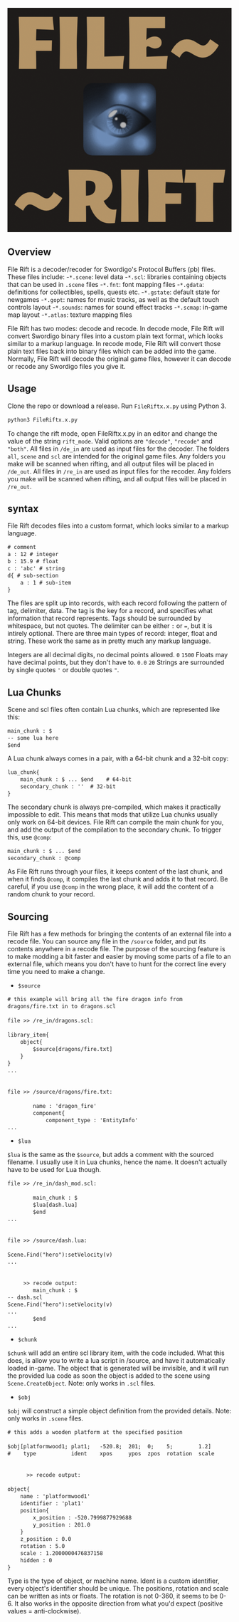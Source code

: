 ![fr_logo](fileriftlogo0.png)

## Overview
File Rift is a decoder/recoder for Swordigo's Protocol Buffers (pb) files. These files include:
    -`*.scene`: level data
    -`*.scl`: libraries containing objects that can be used in `.scene` files
    -`*.fnt`: font mapping files
    -`*.gdata`: definitions for collectibles, spells, quests etc.
    -`*.gstate`: default state for newgames
    -`*.gopt`: names for music tracks, as well as the default touch controls layout
    -`*.sounds`: names for sound effect tracks
    -`*.scmap`: in-game map layout
    -`*.atlas`: texture mapping files

File Rift has two modes: decode and recode. In decode mode, File Rift will convert Swordigo binary files into a custom plain text format, which looks similar to a markup language. In recode mode, File Rift will convert those plain text files back into binary files which can be added into the game. Normally, File Rift will decode the original game files, however it can decode or recode any Swordigo files you give it.

## Usage
Clone the repo or download a release. Run `FileRiftx.x.py` using Python 3.
```bash
python3 FileRiftx.x.py
```
To change the rift mode, open FileRiftx.x.py in an editor and change the value of the string `rift_mode`. Valid options are `"decode"`, `"recode"` and `"both"`.
All files in `/de_in` are used as input files for the decoder. The folders `all`, `scene` and `scl` are intended for the original game files. Any folders you make will be scanned when rifting, and all output files will be placed in `/de_out`.
All files in `/re_in` are used as input files for the recoder. Any folders you make will be scanned when rifting, and all output files will be placed in `/re_out`.

## syntax
File Rift decodes files into a custom format, which looks similar to a markup language.

```
# comment
a : 12 # integer
b : 15.9 # float
c : 'abc' # string
d{ # sub-section
    a : 1 # sub-item
}
```

The files are split up into records, with each record following the pattern of tag, delimiter, data.
The tag is the key for a record, and specifies what information that record represents. Tags should be surrounded by whitespace, but not quotes.
The delimiter can be either `:` or `=`, but it is intirely optional.
There are three main types of record: integer, float and string. These work the same as in pretty much any markup language.

Integers are all decimal digits, no decimal points allowed. `0` `1500`
Floats may have decimal points, but they don't have to. `0.0` `20`
Strings are surrounded by single quotes `'` or double quotes `"`.

## Lua Chunks

Scene and scl files often contain Lua chunks, which are represented like this:
```
main_chunk : $
-- some lua here
$end
```

A Lua chunk always comes in a pair, with a 64-bit chunk and a 32-bit copy:
```
lua_chunk{
    main_chunk : $ ... $end    # 64-bit
    secondary_chunk : ''  # 32-bit
}
```
The secondary chunk is always pre-compiled, which makes it practically impossible to edit. This means that mods that utilize Lua chunks usually only work on 64-bit devices. File Rift can compile the main chunk for you, and add the output of the compilation to the secondary chunk. To trigger this, use `@comp`:
```
main_chunk : $ ... $end
secondary_chunk : @comp
```
As File Rift runs through your files, it keeps content of the last chunk, and when it finds `@comp`, it compiles the last chunk and adds it to that record. Be careful, if you use `@comp` in the wrong place, it will add the content of a random chunk to your record.

## Sourcing

File Rift has a few methods for bringing the contents of an external file into a recode file. You can source any file in the `/source` folder, and put its contents anywhere in a recode file.
The purpose of the sourcing feature is to make modding a bit faster and easier by moving some parts of a file to an external file, which means you don't have to hunt for the correct line every time you need to make a change.

- `$source`
```
# this example will bring all the fire dragon info from dragons/fire.txt in to dragons.scl

file >> /re_in/dragons.scl:

library_item{
    object{
        $source[dragons/fire.txt]
    }
}
...


file >> /source/dragons/fire.txt:

        name : 'dragon_fire'
        component{
            component_type : 'EntityInfo'
...
```

- `$lua`

`$lua` is the same as the `$source`, but adds a comment with the sourced filename. I usually use it in Lua chunks, hence the name. It doesn't actually have to be used for Lua though.
```
file >> /re_in/dash_mod.scl:

        main_chunk : $
        $lua[dash.lua]
        $end
...


file >> /source/dash.lua:

Scene.Find("hero"):setVelocity(v)
...


     >> recode output:
        main_chunk : $
-- dash.scl
Scene.Find("hero"):setVelocity(v)
...
        $end
...
```

- `$chunk`

`$chunk` will add an entire scl library item, with the code included. What this does, is allow you to write a lua script in /source, and have it automatically loaded in-game. The object that is generated will be invisible, and it will run the provided lua code as soon the object is added to the scene using `Scene.CreateObject`. Note: only works in `.scl` files.

- `$obj`

`$obj` will construct a simple object definition from the provided details. Note: only works in `.scene` files.

```
# this adds a wooden platform at the specified position

$obj[platformwood1; plat1;   -520.8;  201;  0;    5;        1.2]
#    type           ident    xpos     ypos  zpos  rotation  scale


      >> recode output:

object{
    name : 'platformwood1'
    identifier : 'plat1'
    position{
        x_position : -520.7999877929688
        y_position : 201.0
    }
    z_position : 0.0
    rotation : 5.0
    scale : 1.2000000476837158
    hidden : 0
}

```

Type is the type of object, or machine name.
Ident is a custom identifier, every object's identifier should be unique.
The positions, rotation and scale can be written as ints or floats. The rotation is not 0-360, it seems to be 0-6. It also works in the opposite direction from what you'd expect (positive values = anti-clockwise).
